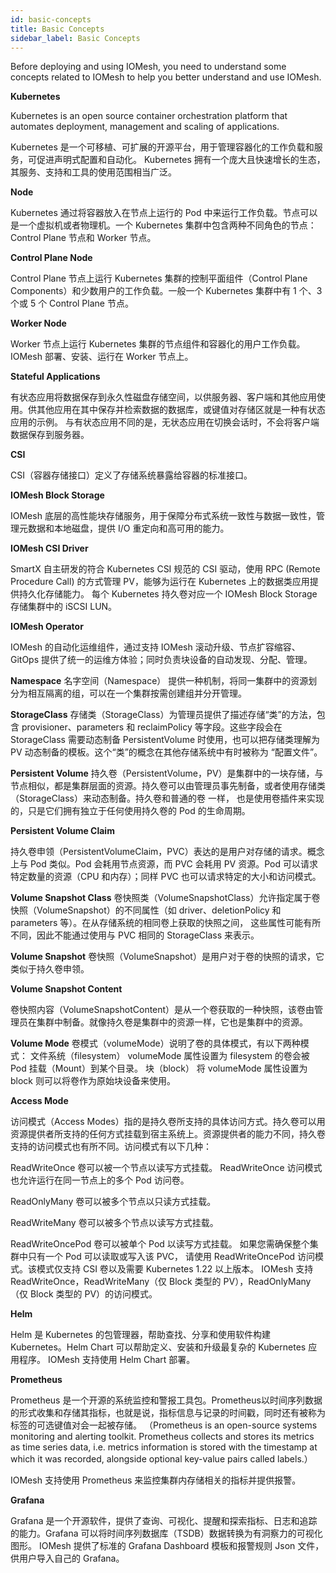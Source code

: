 ```yaml
---
id: basic-concepts
title: Basic Concepts
sidebar_label: Basic Concepts
---
```


Before deploying and using IOMesh, you need to understand some concepts related to IOMesh to help you better understand and use IOMesh.  

**Kubernetes**

Kubernetes is an open source container orchestration platform that automates deployment, management and scaling of applications.

Kubernetes 是一个可移植、可扩展的开源平台，用于管理容器化的工作负载和服务，可促进声明式配置和自动化。 Kubernetes 拥有一个庞大且快速增长的生态，其服务、支持和工具的使用范围相当广泛。

**Node**

Kubernetes 通过将容器放入在节点上运行的 Pod 中来运行工作负载。节点可以是一个虚拟机或者物理机。一个 Kubernetes 集群中包含两种不同角色的节点：Control Plane 节点和 Worker 节点。

**Control Plane Node**

Control Plane 节点上运行 Kubernetes 集群的控制平面组件（Control Plane Components）和少数用户的工作负载。一般一个 Kubernetes 集群中有 1 个、3 个或 5 个 Control Plane 节点。

**Worker Node**

Worker 节点上运行 Kubernetes 集群的节点组件和容器化的用户工作负载。IOMesh 部署、安装、运行在 Worker 节点上。

**Stateful Applications**

有状态应用将数据保存到永久性磁盘存储空间，以供服务器、客户端和其他应用使用。供其他应用在其中保存并检索数据的数据库，或键值对存储区就是一种有状态应用的示例。
与有状态应用不同的是，无状态应用在切换会话时，不会将客户端数据保存到服务器。

**CSI**

CSI（容器存储接口）定义了存储系统暴露给容器的标准接口。

**IOMesh Block Storage**

IOMesh 底层的高性能块存储服务，用于保障分布式系统一致性与数据一致性，管理元数据和本地磁盘，提供 I/O 重定向和高可用的能力。

**IOMesh CSI Driver**

SmartX 自主研发的符合 Kubernetes CSI 规范的 CSI 驱动，使用 RPC (Remote Procedure Call) 的方式管理 PV，能够为运行在 Kubernetes 上的数据类应用提供持久化存储能力。
每个 Kubernetes 持久卷对应一个 IOMesh Block Storage 存储集群中的 iSCSI LUN。

**IOMesh Operator**

IOMesh 的自动化运维组件，通过支持 IOMesh 滚动升级、节点扩容缩容、GitOps 提供了统一的运维方体验；同时负责块设备的自动发现、分配、管理。

**Namespace**
名字空间（Namespace） 提供一种机制，将同一集群中的资源划分为相互隔离的组，可以在一个集群按需创建组并分开管理。

**StorageClass**
存储类（StorageClass）为管理员提供了描述存储“类”的方法，包含 provisioner、parameters 和 reclaimPolicy 等字段。这些字段会在 StorageClass 需要动态制备 PersistentVolume 时使用，也可以把存储类理解为 PV 动态制备的模板。这个“类”的概念在其他存储系统中有时被称为 “配置文件”。

**Persistent Volume**
持久卷（PersistentVolume，PV）是集群中的一块存储，与节点相似，都是集群层面的资源。持久卷可以由管理员事先制备，或者使用存储类（StorageClass）来动态制备。持久卷和普通的卷 一样， 也是使用卷插件来实现的，只是它们拥有独立于任何使用持久卷的 Pod 的生命周期。

**Persistent Volume Claim**

持久卷申领（PersistentVolumeClaim，PVC）表达的是用户对存储的请求。概念上与 Pod 类似。Pod 会耗用节点资源，而 PVC 会耗用 PV 资源。Pod 可以请求特定数量的资源（CPU 和内存）；同样 PVC 也可以请求特定的大小和访问模式。

**Volume Snapshot Class**
卷快照类（VolumeSnapshotClass）允许指定属于卷快照（VolumeSnapshot）的不同属性（如 driver、deletionPolicy 和 parameters 等）。在从存储系统的相同卷上获取的快照之间， 这些属性可能有所不同，因此不能通过使用与 PVC 相同的 StorageClass 来表示。

**Volume Snapshot**
卷快照（VolumeSnapshot）是用户对于卷的快照的请求，它类似于持久卷申领。

**Volume Snapshot Content**

卷快照内容（VolumeSnapshotContent）是从一个卷获取的一种快照，该卷由管理员在集群中制备。就像持久卷是集群中的资源一样，它也是集群中的资源。

**Volume Mode**
卷模式（volumeMode）说明了卷的具体模式，有以下两种模式：
文件系统（filesystem）
volumeMode 属性设置为 filesystem 的卷会被 Pod 挂载（Mount）到某个目录。
块（block）
将 volumeMode 属性设置为 block 则可以将卷作为原始块设备来使用。

**Access Mode**

访问模式（Access Modes）指的是持久卷所支持的具体访问方式。持久卷可以用资源提供者所支持的任何方式挂载到宿主系统上。资源提供者的能力不同，持久卷支持的访问模式也有所不同。访问模式有以下几种：

ReadWriteOnce
卷可以被一个节点以读写方式挂载。 ReadWriteOnce 访问模式也允许运行在同一节点上的多个 Pod 访问卷。

ReadOnlyMany
卷可以被多个节点以只读方式挂载。

ReadWriteMany
卷可以被多个节点以读写方式挂载。

ReadWriteOncePod
卷可以被单个 Pod 以读写方式挂载。 如果您需确保整个集群中只有一个 Pod 可以读取或写入该 PVC， 请使用 ReadWriteOncePod 访问模式。该模式仅支持 CSI 卷以及需要 Kubernetes 1.22 以上版本。
IOMesh 支持 ReadWriteOnce，ReadWriteMany（仅 Block 类型的 PV），ReadOnlyMany（仅 Block 类型的 PV）的访问模式。

**Helm**

Helm 是 Kubernetes 的包管理器，帮助查找、分享和使用软件构建 Kubernetes。Helm Chart 可以帮助定义、安装和升级最复杂的 Kubernetes 应用程序。
IOMesh 支持使用 Helm Chart 部署。

**Prometheus**

Prometheus 是一个开源的系统监控和警报工具包。Prometheus以时间序列数据的形式收集和存储其指标，也就是说，指标信息与记录的时间戳，同时还有被称为标签的可选键值对会一起被存储。
（Prometheus is an open-source systems monitoring and alerting toolkit. Prometheus collects and stores its metrics as time series data, i.e. metrics information is stored with the timestamp at which it was recorded, alongside optional key-value pairs called labels.）

IOMesh 支持使用 Prometheus 来监控集群内存储相关的指标并提供报警。

**Grafana**
  
Grafana 是一个开源软件，提供了查询、可视化、提醒和探索指标、日志和追踪的能力。Grafana 可以将时间序列数据库（TSDB）数据转换为有洞察力的可视化图形。
IOMesh 提供了标准的 Grafana Dashboard 模板和报警规则 Json 文件，供用户导入自己的 Grafana。



